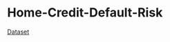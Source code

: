 # Home-Credit-Default-Risk

[Dataset](https://www.kaggle.com/competitions/home-credit-default-risk/data)